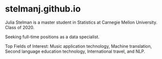 # stelmanj.github.io

Julia Stelman is a master student in Statistics at Carnegie Mellon University. Class of 2020. 

Seeking full-time positions as a data specialist.

Top Fields of Interest: Music application technology, Machine translation, Second language education technology, International travel, and NLP.